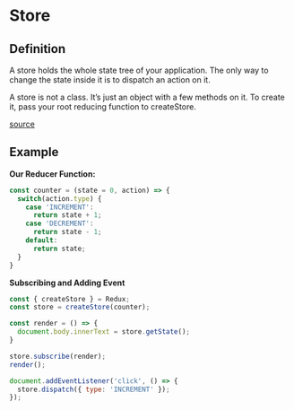 # Store

## Definition

A store holds the whole state tree of your application.
The only way to change the state inside it is to dispatch an action on it.

A store is not a class. It’s just an object with a few methods on it.
To create it, pass your root reducing function to createStore.

[source](https://github.com/reactjs/redux/blob/master/docs/api/Store.md)


## Example

**Our Reducer Function:**
```javascript
const counter = (state = 0, action) => {
  switch(action.type) {
    case 'INCREMENT':
      return state + 1;
    case 'DECREMENT':
      return state - 1;
    default:
      return state;
  }
}
```

**Subscribing and Adding Event**
```javascript
const { createStore } = Redux;
const store = createStore(counter);

const render = () => {
  document.body.innerText = store.getState();
}

store.subscribe(render);
render();

document.addEventListener('click', () => {
  store.dispatch({ type: 'INCREMENT' });
});
```

